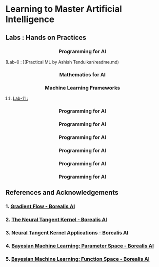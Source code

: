 # Learning to Master Artificial Intelligence

## Labs : Hands on Practices

<h3 align='center'>Programming for AI</h3>

[Lab-0 : ](Practical ML by  Ashish Tendulkar/readme.md)

<h3 align='center'>Mathematics for AI</h3>

<h3 align='center'>Machine Learning Frameworks</h3>

11. [Lab-11 :](https://github.com/ajeetkbhardwaj/Learning-to-Master-Artificial-Intelligence/blob/main/Practical%20ML%20by%20%20Ashish%20Tendulkar/Labs/Lab-01.ipynb)

<h3 align='center'></h3>

<h3 align='center'>Programming for AI</h3>

<h3 align='center'>Programming for AI</h3>

<h3 align='center'>Programming for AI</h3>

<h3 align='center'>Programming for AI</h3>

<h3 align='center'>Programming for AI</h3>

<h3 align='center'>Programming for AI</h3>

## References and Acknowledgements

### 1. [Gradient Flow - Borealis AI](https://www.borealisai.com/research-blogs/gradient-flow/)

### 2. [The Neural Tangent Kernel - Borealis AI](https://www.borealisai.com/research-blogs/the-neural-tangent-kernel/)

### 3. [Neural Tangent Kernel Applications - Borealis AI](https://www.borealisai.com/research-blogs/neural-tangent-kernel-applications/)

### 4. [Bayesian Machine Learning: Parameter Space - Borealis AI](https://www.borealisai.com/research-blogs/bayesian-machine-learning-parameter-space/)

### 5. [Bayesian Machine Learning: Function Space - Borealis AI](https://www.borealisai.com/research-blogs/bayesian-machine-learning-function-space/)
